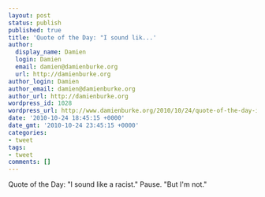 ```yaml
---
layout: post
status: publish
published: true
title: 'Quote of the Day: "I sound lik...'
author:
  display_name: Damien
  login: Damien
  email: damien@damienburke.org
  url: http://damienburke.org
author_login: Damien
author_email: damien@damienburke.org
author_url: http://damienburke.org
wordpress_id: 1028
wordpress_url: http://www.damienburke.org/2010/10/24/quote-of-the-day-i-sound-lik-2/
date: '2010-10-24 18:45:15 +0000'
date_gmt: '2010-10-24 23:45:15 +0000'
categories:
- tweet
tags:
- tweet
comments: []
---
```

<p>Quote of the Day: "I sound like a racist." Pause. "But I'm not."</p>
